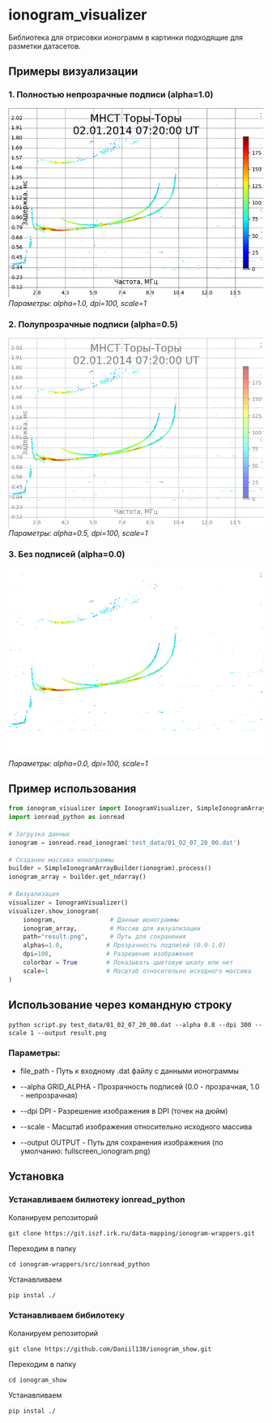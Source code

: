 # ionogram_visualizer
Библиотека для отрисовки ионограмм в картинки подходящие для разметки датасетов.

## Примеры визуализации

### 1. Полностью непрозрачные подписи (alpha=1.0)
![Ионограмма с непрозрачными подписями](images/result.png)
*Параметры: alpha=1.0, dpi=100, scale=1*

### 2. Полупрозрачные подписи (alpha=0.5)
![Ионограмма с полупрозрачными подписями](images/result1.png)
*Параметры: alpha=0.5, dpi=100, scale=1*

### 3. Без подписей (alpha=0.0)
![Ионограмма без подписей](images/result2.png)
*Параметры: alpha=0.0, dpi=100, scale=1*

## Пример использования
```python
from ionogram_visualizer import IonogramVisualizer, SimpleIonogramArrayBuilder
import ionread_python as ionread

# Загрузка данных
ionogram = ionread.read_ionogram('test_data/01_02_07_20_00.dat')

# Создание массива ионограммы
builder = SimpleIonogramArrayBuilder(ionogram).process()
ionogram_array = builder.get_ndarray()

# Визуализация
visualizer = IonogramVisualizer()
visualizer.show_ionogram(
    ionogram,               # Данные ионограммы
    ionogram_array,         # Массив для визуализации
    path="result.png",      # Путь для сохранения
    alphas=1.0,            # Прозрачность подписей (0.0-1.0)
    dpi=100,               # Разрешение изображения
    colorbar = True        # Показывать цыетовую шкалу или нет
    scale=1                # Масштаб относительно исходного массива
)
```

## Использование через командную строку
```
python script.py test_data/01_02_07_20_00.dat --alpha 0.8 --dpi 300 --scale 1 --output result.png
```
### Параметры:
- file_path - Путь к входному .dat файлу с данными ионограммы

- --alpha GRID_ALPHA - Прозрачность подписей (0.0 - прозрачная, 1.0 - непрозрачная)

- --dpi DPI - Разрешение изображения в DPI (точек на дюйм)

- --scale - Масштаб изображения относительно исходного массива

- --output OUTPUT - Путь для сохранения изображения (по умолчанию: fullscreen_ionogram.png)

## Установка 
### Устанавливаем билиотеку ionread_python 
Коланируем репозиторий 
```
git clone https://git.iszf.irk.ru/data-mapping/ionogram-wrappers.git
```
Переходим в папку 
```
cd ionogram-wrappers/src/ionread_python
```
Устанавливаем 
```
pip instal ./
```
### Устанавливаем бибилотеку 
Коланируем репозиторий 
```
git clone https://github.com/Daniil138/ionogram_show.git
```
Переходим в папку 
```
cd ionogram_show
```
Устанавливаем 
```
pip instal ./
```